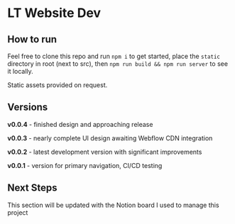 # LT Website Dev

## How to run

Feel free to clone this repo and run `npm i` to get started, place the `static` directory in root (next to src), then `npm run build && npm run server` to see it locally.

Static assets provided on request.

## Versions

**v0.0.4** - finished design and approaching release

**v0.0.3** - nearly complete UI design awaiting Webflow CDN integration

**v0.0.2** - latest development version with significant improvements

**v0.0.1** - version for primary navigation, CI/CD testing

## Next Steps

This section will be updated with the Notion board I used to manage this project